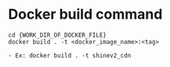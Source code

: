 # Docker build command

```
cd {WORK_DIR_OF_DOCKER_FILE}
docker build . -t <docker_image_name>:<tag>

- Ex: docker build . -t shinev2_cdn

```
